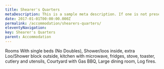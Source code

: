 ```yaml
---
title: Shearer's Quarters
metaDescription: This is a sample meta description. If one is not present in your page/post's front matter, the default metadata.description will be used instead.
date: 2017-01-01T00:00:00.000Z
permalink: /accommodation/shearers-quarters/
eleventyNavigation:
key: Shearer's Quarters
parent: Accommodation
---
```

Rooms With single beds (No Doubles), Shower/loos inside, extra Loo/Shower block outside, kitchen with microwave, fridges, stove, toaster, cutlery and utensils, Courtyard with Gas BBQ, Large dining room, Log fires.
